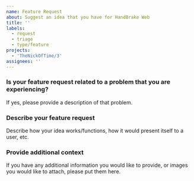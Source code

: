 ```yaml
---
name: Feature Request
about: Suggest an idea that you have for HandBrake Web
title: ''
labels:
  - request
  - triage
  - type/feature
projects:
  - 'TheNickOfTime/3'
assignees: ''
---
```


### Is your feature request related to a problem that you are experiencing?

If yes, please provide a description of that problem.

### Describe your feature request

Describe how your idea works/functions, how it would present itself to a user, etc.

### Provide additional context

If you have any additional information you would like to provide, or images you would like to attach, please put them here.
